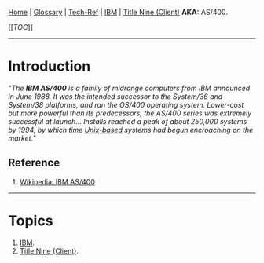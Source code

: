 [Home](/Slalom-LLC/Slalom-Consulting) | [Glossary](/Glossary) | [Tech-Ref](/Tech-Ref) | [IBM](/Tech-Ref/IBM-\(International-Business-Machines-Corporation\)) | [Title Nine (Client)](/Clients/Title-Nine)
**AKA:** AS/400.

[[_TOC_]]

---
# Introduction
"_The ***IBM AS/400*** is a family of midrange computers from IBM announced in June 1988. It was the intended successor to the System/36 and System/38 platforms, and ran the OS/400 operating system. Lower-cost but more powerful than its predecessors, the AS/400 series was extremely successful at launch... Installs reached a peak of about 250,000 systems by 1994, by which time [Unix-based](/Tech-Ref/Unix) systems had begun encroaching on the market._"

## Reference
1. [Wikipedia: IBM AS/400](https://en.wikipedia.org/wiki/IBM_AS/400#Rebranding)

---
# Topics
1. [IBM](/Tech-Ref/IBM-\(International-Business-Machines-Corporation\)).
1. [Title Nine (Client)](/Clients/Title-Nine).
